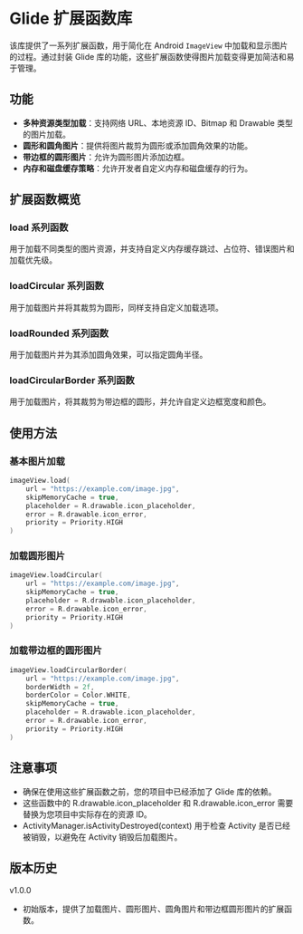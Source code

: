 # Glide 扩展函数库

该库提供了一系列扩展函数，用于简化在 Android `ImageView` 中加载和显示图片的过程。通过封装 Glide
库的功能，这些扩展函数使得图片加载变得更加简洁和易于管理。

## 功能

- **多种资源类型加载**：支持网络 URL、本地资源 ID、Bitmap 和 Drawable 类型的图片加载。
- **圆形和圆角图片**：提供将图片裁剪为圆形或添加圆角效果的功能。
- **带边框的圆形图片**：允许为圆形图片添加边框。
- **内存和磁盘缓存策略**：允许开发者自定义内存和磁盘缓存的行为。

## 扩展函数概览

### load 系列函数

用于加载不同类型的图片资源，并支持自定义内存缓存跳过、占位符、错误图片和加载优先级。

### loadCircular 系列函数

用于加载图片并将其裁剪为圆形，同样支持自定义加载选项。

### loadRounded 系列函数

用于加载图片并为其添加圆角效果，可以指定圆角半径。

### loadCircularBorder 系列函数

用于加载图片，将其裁剪为带边框的圆形，并允许自定义边框宽度和颜色。

## 使用方法

### 基本图片加载

```kotlin
imageView.load(
    url = "https://example.com/image.jpg",
    skipMemoryCache = true,
    placeholder = R.drawable.icon_placeholder,
    error = R.drawable.icon_error,
    priority = Priority.HIGH
)
```

### 加载圆形图片

```kotlin
imageView.loadCircular(
    url = "https://example.com/image.jpg",
    skipMemoryCache = true,
    placeholder = R.drawable.icon_placeholder,
    error = R.drawable.icon_error,
    priority = Priority.HIGH
)
```

### 加载带边框的圆形图片

```kotlin
imageView.loadCircularBorder(
    url = "https://example.com/image.jpg",
    borderWidth = 2f,
    borderColor = Color.WHITE,
    skipMemoryCache = true,
    placeholder = R.drawable.icon_placeholder,
    error = R.drawable.icon_error,
    priority = Priority.HIGH
)
```

## 注意事项

- 确保在使用这些扩展函数之前，您的项目中已经添加了 Glide 库的依赖。
- 这些函数中的 R.drawable.icon_placeholder 和 R.drawable.icon_error 需要替换为您项目中实际存在的资源
  ID。
- ActivityManager.isActivityDestroyed(context) 用于检查 Activity 是否已经被销毁，以避免在 Activity
  销毁后加载图片。

## 版本历史

v1.0.0

- 初始版本，提供了加载图片、圆形图片、圆角图片和带边框圆形图片的扩展函数。